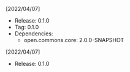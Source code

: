 [2022/04/07]
- Release: 0.1.0
- Tag: 0.1.0
- Dependencies:
  + open.commons.core: 2.0.0-SNAPSHOT


[2022/04/07]
- Release: 0.1.0
